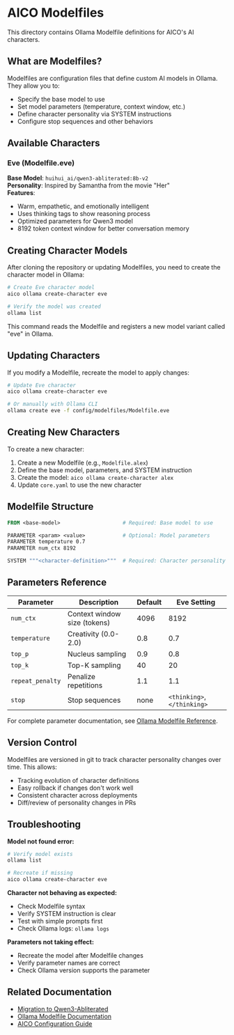 # AICO Modelfiles

This directory contains Ollama Modelfile definitions for AICO's AI characters.

## What are Modelfiles?

Modelfiles are configuration files that define custom AI models in Ollama. They allow you to:
- Specify the base model to use
- Set model parameters (temperature, context window, etc.)
- Define character personality via SYSTEM instructions
- Configure stop sequences and other behaviors

## Available Characters

### Eve (Modelfile.eve)
**Base Model**: `huihui_ai/qwen3-abliterated:8b-v2`  
**Personality**: Inspired by Samantha from the movie "Her"  
**Features**:
- Warm, empathetic, and emotionally intelligent
- Uses thinking tags to show reasoning process
- Optimized parameters for Qwen3 model
- 8192 token context window for better conversation memory

## Creating Character Models

After cloning the repository or updating Modelfiles, you need to create the character model in Ollama:

```bash
# Create Eve character model
aico ollama create-character eve

# Verify the model was created
ollama list
```

This command reads the Modelfile and registers a new model variant called "eve" in Ollama.

## Updating Characters

If you modify a Modelfile, recreate the model to apply changes:

```bash
# Update Eve character
aico ollama create-character eve

# Or manually with Ollama CLI
ollama create eve -f config/modelfiles/Modelfile.eve
```

## Creating New Characters

To create a new character:

1. Create a new Modelfile (e.g., `Modelfile.alex`)
2. Define the base model, parameters, and SYSTEM instruction
3. Create the model: `aico ollama create-character alex`
4. Update `core.yaml` to use the new character

## Modelfile Structure

```dockerfile
FROM <base-model>                    # Required: Base model to use

PARAMETER <param> <value>            # Optional: Model parameters
PARAMETER temperature 0.7
PARAMETER num_ctx 8192

SYSTEM """<character-definition>"""  # Required: Character personality
```

## Parameters Reference

| Parameter | Description | Default | Eve Setting |
|-----------|-------------|---------|-------------|
| `num_ctx` | Context window size (tokens) | 4096 | 8192 |
| `temperature` | Creativity (0.0-2.0) | 0.8 | 0.7 |
| `top_p` | Nucleus sampling | 0.9 | 0.8 |
| `top_k` | Top-K sampling | 40 | 20 |
| `repeat_penalty` | Penalize repetitions | 1.1 | 1.1 |
| `stop` | Stop sequences | none | `<thinking>`, `</thinking>` |

For complete parameter documentation, see [Ollama Modelfile Reference](https://docs.ollama.com/modelfile).

## Version Control

Modelfiles are versioned in git to track character personality changes over time. This allows:
- Tracking evolution of character definitions
- Easy rollback if changes don't work well
- Consistent character across deployments
- Diff/review of personality changes in PRs

## Troubleshooting

**Model not found error:**
```bash
# Verify model exists
ollama list

# Recreate if missing
aico ollama create-character eve
```

**Character not behaving as expected:**
- Check Modelfile syntax
- Verify SYSTEM instruction is clear
- Test with simple prompts first
- Check Ollama logs: `ollama logs`

**Parameters not taking effect:**
- Recreate the model after Modelfile changes
- Verify parameter names are correct
- Check Ollama version supports the parameter

## Related Documentation

- [Migration to Qwen3-Abliterated](../../migration_to_qwen3-abliterated.md)
- [Ollama Modelfile Documentation](https://docs.ollama.com/modelfile)
- [AICO Configuration Guide](../defaults/README.md)
